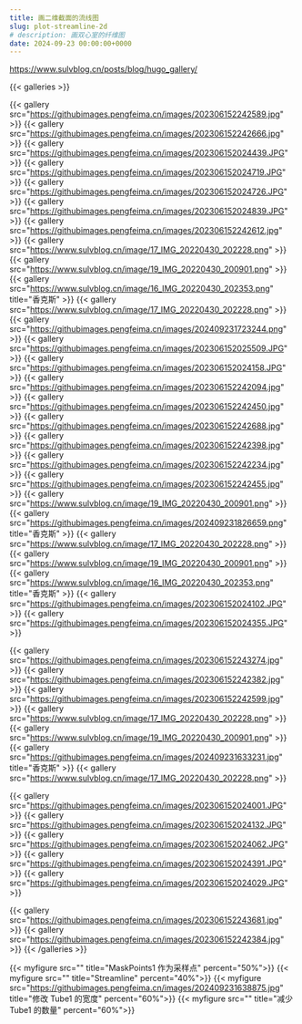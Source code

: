 ```yaml
---
title: 画二维截面的流线图
slug: plot-streamline-2d
# description: 画双心室的纤维图
date: 2024-09-23 00:00:00+0000
---
```





https://www.sulvblog.cn/posts/blog/hugo_gallery/

{{< galleries >}}

{{< gallery src="https://githubimages.pengfeima.cn/images/202306152242589.jpg" >}}
{{< gallery src="https://githubimages.pengfeima.cn/images/202306152242666.jpg" >}}
{{< gallery src="https://githubimages.pengfeima.cn/images/202306152024439.JPG" >}}
{{< gallery src="https://githubimages.pengfeima.cn/images/202306152024719.JPG" >}}
{{< gallery src="https://githubimages.pengfeima.cn/images/202306152024726.JPG" >}}
{{< gallery src="https://githubimages.pengfeima.cn/images/202306152024839.JPG" >}}
{{< gallery src="https://githubimages.pengfeima.cn/images/202306152242612.jpg" >}}
{{< gallery src="https://www.sulvblog.cn/image/17_IMG_20220430_202228.png" >}}
{{< gallery src="https://www.sulvblog.cn/image/19_IMG_20220430_200901.png" >}}
{{< gallery src="https://www.sulvblog.cn/image/16_IMG_20220430_202353.png" title="香克斯" >}}
{{< gallery src="https://www.sulvblog.cn/image/17_IMG_20220430_202228.png" >}}
{{< gallery src="https://githubimages.pengfeima.cn/images/202409231723244.png" >}}
{{< gallery src="https://githubimages.pengfeima.cn/images/202306152025509.JPG" >}}
{{< gallery src="https://githubimages.pengfeima.cn/images/202306152024158.JPG" >}}
{{< gallery src="https://githubimages.pengfeima.cn/images/202306152242094.jpg" >}}
{{< gallery src="https://githubimages.pengfeima.cn/images/202306152242450.jpg" >}}
{{< gallery src="https://githubimages.pengfeima.cn/images/202306152242688.jpg" >}}
{{< gallery src="https://githubimages.pengfeima.cn/images/202306152242398.jpg" >}}
{{< gallery src="https://githubimages.pengfeima.cn/images/202306152242234.jpg" >}}
{{< gallery src="https://githubimages.pengfeima.cn/images/202306152242455.jpg" >}}
{{< gallery src="https://www.sulvblog.cn/image/19_IMG_20220430_200901.png" >}}
{{< gallery src="https://githubimages.pengfeima.cn/images/202409231826659.png" title="香克斯" >}}
{{< gallery src="https://www.sulvblog.cn/image/17_IMG_20220430_202228.png" >}}
{{< gallery src="https://www.sulvblog.cn/image/19_IMG_20220430_200901.png" >}}
{{< gallery src="https://www.sulvblog.cn/image/16_IMG_20220430_202353.png" title="香克斯" >}}
{{< gallery src="https://githubimages.pengfeima.cn/images/202306152024102.JPG" >}}
{{< gallery src="https://githubimages.pengfeima.cn/images/202306152024355.JPG" >}}

{{< gallery src="https://githubimages.pengfeima.cn/images/202306152243274.jpg" >}}
{{< gallery src="https://githubimages.pengfeima.cn/images/202306152242382.jpg" >}}
{{< gallery src="https://githubimages.pengfeima.cn/images/202306152242599.jpg" >}}
{{< gallery src="https://www.sulvblog.cn/image/17_IMG_20220430_202228.png" >}}
{{< gallery src="https://www.sulvblog.cn/image/19_IMG_20220430_200901.png" >}}
{{< gallery src="https://githubimages.pengfeima.cn/images/202409231633231.jpg" title="香克斯" >}}
{{< gallery src="https://www.sulvblog.cn/image/17_IMG_20220430_202228.png" >}}

{{< gallery src="https://githubimages.pengfeima.cn/images/202306152024001.JPG" >}}
{{< gallery src="https://githubimages.pengfeima.cn/images/202306152024132.JPG" >}}
{{< gallery src="https://githubimages.pengfeima.cn/images/202306152024062.JPG" >}}
{{< gallery src="https://githubimages.pengfeima.cn/images/202306152024391.JPG" >}}
{{< gallery src="https://githubimages.pengfeima.cn/images/202306152024029.JPG" >}}

{{< gallery src="https://githubimages.pengfeima.cn/images/202306152243681.jpg" >}}
{{< gallery src="https://githubimages.pengfeima.cn/images/202306152242384.jpg" >}}
{{< /galleries >}}





{{< myfigure src="" title="MaskPoints1 作为采样点" percent="50%">}}
{{< myfigure src="" title="Streamline" percent="40%">}}
{{< myfigure src="https://githubimages.pengfeima.cn/images/202409231638875.jpg" title="修改 Tube1 的宽度" percent="60%">}}
{{< myfigure src="" title="减少 Tube1 的数量" percent="60%">}}
